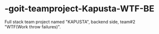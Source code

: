 # -goit-teamproject-Kapusta-WTF-BE
Full stack team project named "KAPUSTA", backend side, team#2 "WTF(Work throw failures)". 

